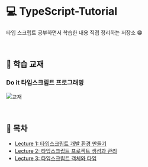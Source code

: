 # 💻 TypeScript-Tutorial
타입 스크립트 공부하면서 학습한 내용 직접 정리하는 저장소 😁

<br />

## 📕 학습 교재
### Do it 타입스크립트 프로그래밍

![교재](https://user-images.githubusercontent.com/64779472/120436555-06c77380-c3ba-11eb-8a5a-2fd535c1667f.PNG)

<br />

## 🔖 목차
* [Lecture 1: 타입스크립트 개발 환경 만들기](https://github.com/ssi02014/TypeScript-Tutorial/tree/master/lecture1)
* [Lecture 2: 타입스크립트 프로젝트 생성과 관리](https://github.com/ssi02014/TypeScript-Tutorial/tree/master/lecture2)
* [Lecture 3: 타입스크립트 객체와 타입](https://github.com/ssi02014/TypeScript-Tutorial/tree/master/lecture3)

